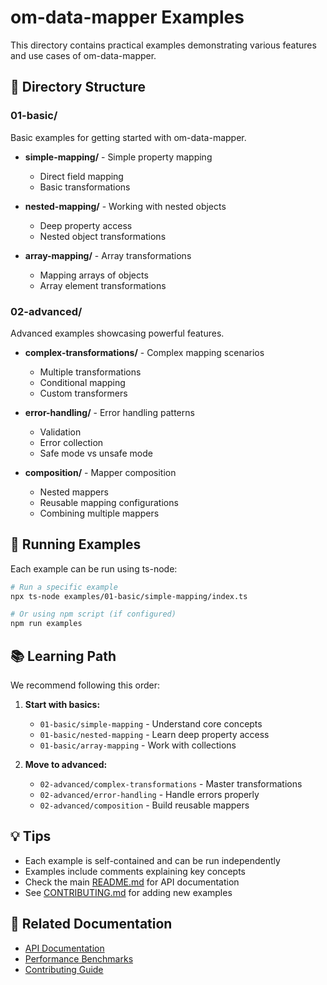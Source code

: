 # om-data-mapper Examples

This directory contains practical examples demonstrating various features and use cases of om-data-mapper.

## 📁 Directory Structure

### 01-basic/
Basic examples for getting started with om-data-mapper.

- **simple-mapping/** - Simple property mapping
  - Direct field mapping
  - Basic transformations
  
- **nested-mapping/** - Working with nested objects
  - Deep property access
  - Nested object transformations
  
- **array-mapping/** - Array transformations
  - Mapping arrays of objects
  - Array element transformations

### 02-advanced/
Advanced examples showcasing powerful features.

- **complex-transformations/** - Complex mapping scenarios
  - Multiple transformations
  - Conditional mapping
  - Custom transformers
  
- **error-handling/** - Error handling patterns
  - Validation
  - Error collection
  - Safe mode vs unsafe mode
  
- **composition/** - Mapper composition
  - Nested mappers
  - Reusable mapping configurations
  - Combining multiple mappers

## 🚀 Running Examples

Each example can be run using ts-node:

```bash
# Run a specific example
npx ts-node examples/01-basic/simple-mapping/index.ts

# Or using npm script (if configured)
npm run examples
```

## 📚 Learning Path

We recommend following this order:

1. **Start with basics:**
   - `01-basic/simple-mapping` - Understand core concepts
   - `01-basic/nested-mapping` - Learn deep property access
   - `01-basic/array-mapping` - Work with collections

2. **Move to advanced:**
   - `02-advanced/complex-transformations` - Master transformations
   - `02-advanced/error-handling` - Handle errors properly
   - `02-advanced/composition` - Build reusable mappers

## 💡 Tips

- Each example is self-contained and can be run independently
- Examples include comments explaining key concepts
- Check the main [README.md](../README.md) for API documentation
- See [CONTRIBUTING.md](../CONTRIBUTING.md) for adding new examples

## 🔗 Related Documentation

- [API Documentation](../README.md#api-documentation)
- [Performance Benchmarks](../benchmarks/README.md)
- [Contributing Guide](../CONTRIBUTING.md)

